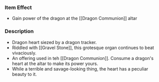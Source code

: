 ### Item Effect
- Gain power of the dragon at the [[Dragon Communion]] altar
### Description
- Dragon heart siezed by a dragon tracker.
- Riddled with [[Gravel Stone]], this grotesque organ continues to beat vivaciously.
- An offering used in teh [[Dragon Communion]]. Consume a dragon's heart at the altar to make its power yours.
- While a terrible and savage-looking thing, the heart has a peculiar beauty to it.